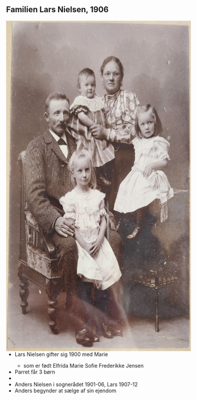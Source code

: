 ## Familien Lars Nielsen, 1906

<img src="bilag/FamLarsNielsen1906.png" height="900" style="float: right;" >

<br/>
<br/>
<br/>

- <span class="fragment custom blur">Lars Nielsen gifter sig 1900 med Marie
  - som er født Elfrida Marie Sofie Frederikke Jensen</span>
- <span class="fragment custom blur">Parret får 3 børn</span>
- 
- <span class="fragment custom blur">Anders Nielsen i sognerådet 1901-06, Lars 1907-12</span>
- <span class="fragment custom blur">Anders begynder at sælge af sin ejendom</span>

